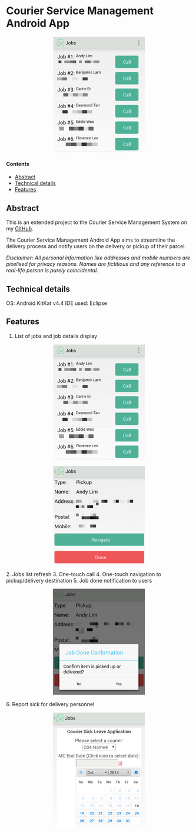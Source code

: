# Courier Service Management Android App

<p align="center">
<img width="250" src="./images/jobs_list_pxl.png"  />
</p>

#### Contents
- [Abstract](https://github.com/thisisclement/Courier-Service-Management-Android#abstract)
- [Technical details](https://github.com/thisisclement/Courier-Service-Management-Android#technical-details)
- [Features](https://github.com/thisisclement/Courier-Service-Management-Android#features)


## Abstract

This is an extended project to the Courier Service Management System on my [GitHub](https://github.com/thisisclement/Courier-Service-Management-CMS).

The Courier Service Management Android App aims to streamline the delivery process and notify users on the delivery or pickup of their parcel.

_Disclaimer: All personal information like addresses and mobile numbers are pixelised for privacy reasons. Names are fictitious and any reference to a real-life person is purely coincidental._

## Technical details

OS: Android KitKat v4.4
IDE used: Eclipse

## Features

  1. List of jobs and job details display
  <p align="center">
  <img width="250" src="./images/jobs_list_pxl.png"  />
  </p>  
  <p align="center">
  <img width="250" src="./images/jobs_details_pxl.png"  />
  </p>
  2. Jobs list refresh
  3. One-touch call
  4. One-touch navigation to pickup/delivery destination
  5. Job done notification to users
  <p align="center">
  <img width="250" src="./images/job_confirmation.png"  />
  </p>
  6. Report sick for delivery personnel
  <p align="center">
  <img width="250" src="./images/jobs_sick_leave.png"  />
  </p>
